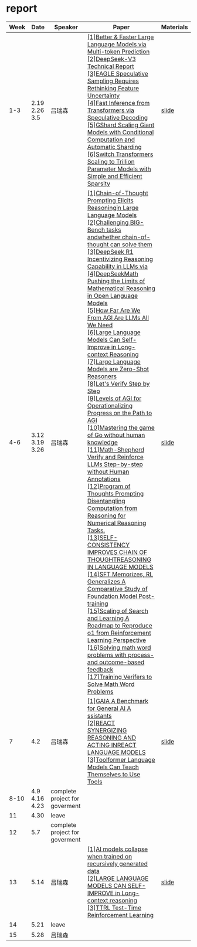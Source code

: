 # report

| Week | Date | Speaker | Paper | Materials |
| ---- | ---- | ------- | ----- | --------- |
| 1-3 | 2.19 2.26 3.5 | 吕瑞森 | [\[1\]Better & Faster Large Language Models via Multi-token Prediction](https://github.com/NLPcourse/report/blob/main/Week1-3/Better%20%26%20Faster%20Large%20Language%20Models%20via%20Multi-token%20Prediction.pdf) <br> [\[2\]DeepSeek-V3 Technical Report](https://github.com/NLPcourse/report/blob/main/Week1-3/DeepSeek-V3%20Technical%20Report.pdf) <br> [\[3\]EAGLE Speculative Sampling Requires Rethinking Feature Uncertainty](https://github.com/NLPcourse/report/blob/main/Week1-3/EAGLE%20Speculative%20Sampling%20Requires%20Rethinking%20Feature%20Uncertainty.pdf) <br> [\[4\]Fast Inference from Transformers via Speculative Decoding](https://github.com/NLPcourse/report/blob/main/Week1-3/Fast%20Inference%20from%20Transformers%20via%20Speculative%20Decoding.pdf) <br> [\[5\]GShard Scaling Giant Models with Conditional Computation and Automatic Sharding](https://github.com/NLPcourse/report/blob/main/Week1-3/GShard%20Scaling%20Giant%20Models%20with%20Conditional%20Computation%20and%20Automatic%20Sharding.pdf) <br> [\[6\]Switch Transformers Scaling to Trillion Parameter Models with Simple and Efficient Sparsity](https://github.com/NLPcourse/report/blob/main/Week1-3/Switch%20Transformers%20Scaling%20to%20Trillion%20Parameter%20Models%20with%20Simple%20and%20Efficient%20Sparsity.pdf)| [slide](https://github.com/NLPcourse/report/blob/main/Week1-3/DeepSeek-v3.pptx) |
| 4-6 | 3.12 3.19 3.26 | 吕瑞森 | [\[1\]Chain-of-Thought Prompting Elicits Reasoningin Large Language Models](https://github.com/NLPcourse/report/blob/main/Week4-6/Chain-of-Thought%20Prompting%20Elicits%20Reasoningin%20Large%20Language%20Models.pdf) <br> [\[2\]Challenging BIG-Bench tasks andwhether chain-of-thought can solve them](https://github.com/NLPcourse/report/blob/main/Week4-6/Challenging%20BIG-Bench%20tasks%20andwhether%20chain-of-thought%20can%20solve%20them.pdf) <br> [\[3\]DeepSeek R1 Incentivizing Reasoning Capability in LLMs via](https://github.com/NLPcourse/report/blob/main/Week4-6/DeepSeek%20R1%20Incentivizing%20Reasoning%20Capability%20in%20LLMs%20via.pdf) <br> [\[4\]DeepSeekMath Pushing the Limits of Mathematical Reasoning in Open Language Models](https://github.com/NLPcourse/report/blob/main/Week4-6/DeepSeekMath%20Pushing%20the%20Limits%20of%20Mathematical%20Reasoning%20in%20Open%20Language%20Models.pdf) <br> [\[5\]How Far Are We From AGl Are LLMs All We Need](https://github.com/NLPcourse/report/blob/main/Week4-6/How%20Far%20Are%20We%20From%20AGl%20Are%20LLMs%20All%20We%20Need.pdf) <br> [\[6\]Large Language Models Can Self-Improve in Long-context Reasoning](https://github.com/NLPcourse/report/blob/main/Week4-6/Large%20Language%20Models%20Can%20Self-Improve%20in%20Long-context%20Reasoning.pdf) <br> [\[7\]Large Language Models are Zero-Shot Reasoners](https://github.com/NLPcourse/report/blob/main/Week4-6/Large%20Language%20Models%20are%20Zero-Shot%20Reasoners.pdf) <br> [\[8\]Let's Verify Step by Step](https://github.com/NLPcourse/report/blob/main/Week4-6/Let's%20Verify%20Step%20by%20Step.pdf) <br> [\[9\]Levels of AGI for Operationalizing Progress on the Path to AGI](https://github.com/NLPcourse/report/blob/main/Week4-6/Levels%20of%20AGI%20for%20Operationalizing%20Progress%20on%20the%20Path%20to%20AGI.pdf) <br> [\[10\]Mastering the game of Go without human knowledge](https://github.com/NLPcourse/report/blob/main/Week4-6/Mastering%20the%20game%20of%20Go%20without%20human%20knowledge.pdf) <br> [\[11\]Math-Shepherd Verify and Reinforce LLMs Step-by-step without Human Annotations](https://github.com/NLPcourse/report/blob/main/Week4-6/Math-Shepherd%20Verify%20and%20Reinforce%20LLMs%20Step-by-step%20without%20Human%20Annotations.pdf) <br> [\[12\]Program of Thoughts Prompting Disentangling Computation from Reasoning for Numerical Reasoning Tasks.](https://github.com/NLPcourse/report/blob/main/Week4-6/Program%20of%20Thoughts%20Prompting%20Disentangling%20Computation%20from%20Reasoning%20for%20Numerical%20Reasoning%20Tasks.pdf) <br> [\[13\]SELF-CONSISTENCY IMPROVES CHAIN OF THOUGHTREASONING IN LANGUAGE MODELS](https://github.com/NLPcourse/report/blob/main/Week4-6/SELF-CONSISTENCY%20IMPROVES%20CHAIN%20OF%20THOUGHTREASONING%20IN%20LANGUAGE%20MODELS.pdf) <br> [\[14\]SFT Memorizes, RL Generalizes A Comparative Study of Foundation Model Post-training](https://github.com/NLPcourse/report/blob/main/Week4-6/SFT%20Memorizes%2C%20RL%20Generalizes%20A%20Comparative%20Study%20of%20Foundation%20Model%20Post-training.pdf) <br> [\[15\]Scaling of Search and Learning A Roadmap to Reproduce o1 from Reinforcement Learning Perspective](https://github.com/NLPcourse/report/blob/main/Week4-6/Scaling%20of%20Search%20and%20Learning%20A%20Roadmap%20to%20Reproduce%20o1%20from%20Reinforcement%20Learning%20Perspective.pdf) <br> [\[16\]Solving math word problems with process- and outcome-based feedback](https://github.com/NLPcourse/report/blob/main/Week4-6/Solving%20math%20word%20problems%20with%20process-%20and%20outcome-based%20feedback.pdf) <br> [\[17\]Training Verifers to Solve Math Word Problems](https://github.com/NLPcourse/report/blob/main/Week4-6/Training%20Verifers%20to%20Solve%20Math%20Word%20Problems.pdf) | [slide](https://github.com/NLPcourse/report/blob/main/Week4-6/DeepSeek-R1.pptx) |
| 7 | 4.2 | 吕瑞森 | [\[1\]GAIA A Benchmark for General AI A ssistants](https://github.com/NLPcourse/report/blob/main/Week7/GAIA%20A%20Benchmark%20for%20General%20AI%20A%20ssistants.pdf) <br> [\[2\]REACT SYNERGIZING REASONING AND ACTING INREACT LANGUAGE MODELS](https://github.com/NLPcourse/report/blob/main/Week7/REACT%20SYNERGIZING%20REASONING%20AND%20ACTING%20INREACT%20LANGUAGE%20MODELS.pdf) <br> [\[3\]Toolformer Language Models Can Teach Themselves to Use Tools](https://github.com/NLPcourse/report/blob/main/Week7/Toolformer%20Language%20Models%20Can%20Teach%20Themselves%20to%20Use%20Tools.pdf) | [slide](https://github.com/NLPcourse/report/blob/main/Week7/AI%20agent.pptx)|
| 8-10 | 4.9 4.16 4.23 | complete project for goverment |  |  |
| 11 | 4.30 | leave |  |  |
| 12 | 5.7 | complete project for goverment | | |
| 13 | 5.14 | 吕瑞森 | [\[1\]AI models collapse when trained on recursively generated data](https://github.com/NLPcourse/report/blob/main/Week%2013/AI%20models%20collapse%20when%20trained%20on%20recursively%20generated%20data.pdf) <br> [\[2\]LARGE LANGUAGE MODELS CAN SELF-IMPROVE in Long-context reasoning](https://github.com/NLPcourse/report/blob/main/Week%2013/LARGE%20LANGUAGE%20MODELS%20CAN%20SELF-IMPROVE%20in%20Long-context%20reasoning.pdf) <br> [\[3\]TTRL Test-Time Reinforcement Learning](https://github.com/NLPcourse/report/blob/main/Week%2013/TTRL%20Test-Time%20Reinforcement%20Learning.pdf) <br> | [slide](https://github.com/NLPcourse/report/blob/main/Week%2013/TTRL.pptx) |
| 14 | 5.21 | leave |  |  |
| 15 | 5.28 | 吕瑞森 | 
